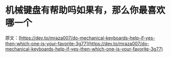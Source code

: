 # 机械键盘有帮助吗如果有，那么你最喜欢哪一个

原文：[https://dev.to/mraza007/do-mechanical-keyboards-help-if-yes-then-which-one-is-your-favorite-3g77](https://dev.to/mraza007/do-mechanical-keyboards-help-if-yes-then-which-one-is-your-favorite-3g77)